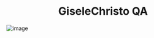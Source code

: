 

<h1 align="center"> GiseleChristo QA </h1>

![image](https://github.com/Giselesct/Giselesct.github.io/assets/146264797/ac8ab4e9-4f79-46e0-9ffe-ec49b34ba2a2)





